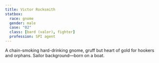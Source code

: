 ```yaml
---
title: Victor Rocksmith
statbox:
  race: gnome
  gender: male
  case: "02"
  class: [bard (valor), fighter]
  profession: SPI agent
---
```


A chain-smoking hard-drinking gnome, gruff but heart of gold for
hookers and orphans. Sailor background&mdash;born on a boat.
